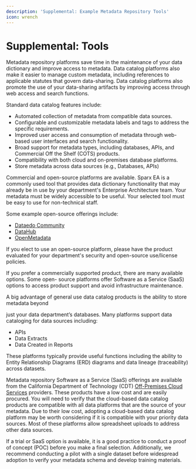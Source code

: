 ```yaml
---
description: 'Supplemental: Example Metadata Repository Tools'
icon: wrench
---
```


# Supplemental: Tools

Metadata repository platforms save time in the maintenance of your data dictionary and improve access to metadata. Data catalog platforms also make it easier to manage custom metadata, including references to applicable statutes that govern data-sharing. Data catalog platforms also promote the use of your data-sharing artifacts by improving access through web access and search functions.

Standard data catalog features include:

* Automated collection of metadata from compatible data sources.
* Configurable and customizable metadata labels and tags to address the specific requirements.
* Improved user access and consumption of metadata through web-based user interfaces and search functionality.
* Broad support for metadata types, including databases, APIs, and Commercial Off the Shelf (COTS) products.
* Compatibility with both cloud and on-premises database platforms.
* Store metadata across data sources (e.g., Databases, APIs)

Commercial and open-source platforms are available. Sparx EA is a commonly used tool that provides data dictionary functionality that may already be in use by your department's Enterprise Architecture team. Your metadata must be widely accessible to be useful. Your selected tool must be easy to use for non-technical staff.

Some example open-source offerings include:

* [Dataedo Community](https://dataedo.com/product/data-community)
* [DataHub](https://datahubproject.io/)
* [OpenMetadata](https://open-metadata.org/)

If you elect to use an open-source platform, please have the product evaluated for your department's security and open-source use/license policies.

If you prefer a commercially supported product, there are many available options. Some open- source platforms offer Software as a Service (SaaS) options to access product support and avoid infrastructure maintenance.

A big advantage of general use data catalog products is the ability to store metadata beyond

just your data department’s databases. Many platforms support data cataloging for data sources including:

* APIs
* Data Extracts
* Data Created in Reports

These platforms typically provide useful functions including the ability to Entity Relationship Diagrams (ERD) diagrams and data lineage (traceability) across datasets.

Metadata repository Software as a Service (SaaS) offerings are available from the California Department of Technology (CDT) [Off-Premises Cloud Services](https://cdt.ca.gov/services/off-premises-cloud/) providers. These products have a low cost and are easily procured. You will need to verify that the cloud-based data catalog products are compatible with all data platforms that are the source of your metadata. Due to their low cost, adopting a cloud-based data catalog platform may be worth considering if it is compatible with your priority data sources. Most of these platforms allow spreadsheet uploads to address other data sources.

If a trial or SaaS option is available, it is a good practice to conduct a proof of concept (POC) before you make a final selection. Additionally, we recommend conducting a pilot with a single dataset before widespread adoption to verify your metadata schema and develop training materials.
